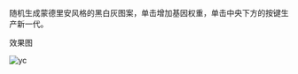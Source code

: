 随机生成蒙德里安风格的黑白灰图案，单击增加基因权重，单击中央下方的按键生产新一代。

效果图

![yc](https://user-images.githubusercontent.com/90584636/140867042-87dbee03-47e4-4061-9bed-7aaa6f58e851.gif)
